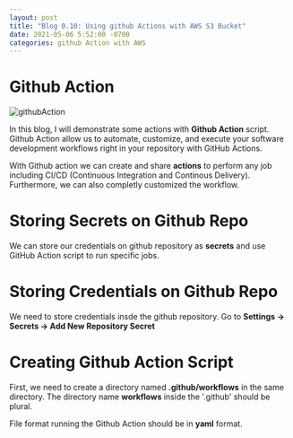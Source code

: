 ```yaml
---
layout: post
title: "Blog 0.10: Using github Actions with AWS S3 Bucket" 
date: 2021-05-06 5:52:00 -0700
categories: github Action with AWS
---
```


# Github Action

![githubAction](/assets/images/spring_21/blog_10/githubAction.png)

In this blog, I will demonstrate some actions with **Github Action** script. Github Action allow us to automate, customize, and execute your software development
workflows right in your repository with GitHub Actions. 

With Github action we can create and share **actions** to perform any job including CI/CD (Continuous Integration and Continous Delivery). Furthermore,
we can also completly customized the workflow.
 
# Storing Secrets on Github Repo

We can store our credentials on github repository as **secrets** and use GitHub Action script to run specific jobs.

# Storing Credentials on Github Repo

We need to store credentials insde the github repository. Go to **Settings -> Secrets -> Add New Repository Secret**

# Creating Github Action Script

First, we need to create a directory named **.github/workflows** in the same directory. The directory name **workflows** inside the '.github' should be plural.

File format running the Github Action should be in **yaml** format.
 
